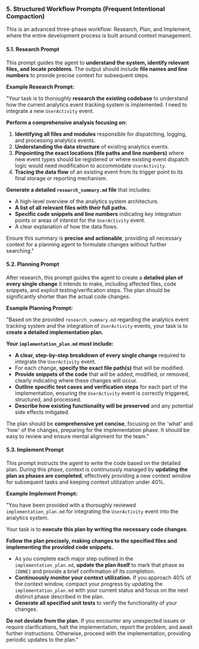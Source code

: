 ### 5. Structured Workflow Prompts (Frequent Intentional Compaction)

This is an advanced three-phase workflow: Research, Plan, and Implement, where the entire development process is built around context management.

#### 5.1. Research Prompt

This prompt guides the agent to **understand the system, identify relevant files, and locate problems**. The output should include **file names and line numbers** to provide precise context for subsequent steps.

**Example Research Prompt:**

"Your task is to thoroughly **research the existing codebase** to understand how the current analytics event tracking system is implemented. I need to integrate a new `UserActivity` event.

**Perform a comprehensive analysis focusing on:**
1.  **Identifying all files and modules** responsible for dispatching, logging, and processing analytics events.
2.  **Understanding the data structure** of existing analytics events.
3.  **Pinpointing the exact locations (file paths and line numbers)** where new event types should be registered or where existing event dispatch logic would need modification to accommodate `UserActivity`.
4.  **Tracing the data flow** of an existing event from its trigger point to its final storage or reporting mechanism.

**Generate a detailed `research_summary.md` file** that includes:
*   A high-level overview of the analytics system architecture.
*   **A list of all relevant files with their full paths.**
*   **Specific code snippets and line numbers** indicating key integration points or areas of interest for the `UserActivity` event.
*   A clear explanation of how the data flows.

Ensure this summary is **precise and actionable**, providing all necessary context for a planning agent to formulate changes without further searching."

#### 5.2. Planning Prompt

After research, this prompt guides the agent to create a **detailed plan of every single change** it intends to make, including affected files, code snippets, and explicit testing/verification steps. The plan should be significantly shorter than the actual code changes.

**Example Planning Prompt:**

"Based on the provided `research_summary.md` regarding the analytics event tracking system and the integration of `UserActivity` events, your task is to **create a detailed implementation plan.**

**Your `implementation_plan.md` must include:**
*   **A clear, step-by-step breakdown of every single change** required to integrate the `UserActivity` event.
*   For each change, **specify the exact file path(s)** that will be modified.
*   **Provide snippets of the code** that will be added, modified, or removed, clearly indicating where these changes will occur.
*   **Outline specific test cases and verification steps** for each part of the implementation, ensuring the `UserActivity` event is correctly triggered, structured, and processed.
*   **Describe how existing functionality will be preserved** and any potential side effects mitigated.

The plan should be **comprehensive yet concise**, focusing on the 'what' and 'how' of the changes, preparing for the implementation phase. It should be easy to review and ensure mental alignment for the team."

#### 5.3. Implement Prompt

This prompt instructs the agent to write the code based on the detailed plan. During this phase, context is continuously managed by **updating the plan as phases are completed**, effectively providing a new context window for subsequent tasks and keeping context utilization under 40%.

**Example Implement Prompt:**

"You have been provided with a thoroughly reviewed `implementation_plan.md` for integrating the `UserActivity` event into the analytics system.

Your task is to **execute this plan by writing the necessary code changes**.

**Follow the plan precisely, making changes to the specified files and implementing the provided code snippets.**
*   As you complete each major step outlined in the `implementation_plan.md`, **update the plan itself** to mark that phase as `[DONE]` and provide a brief confirmation of its completion.
*   **Continuously monitor your context utilization.** If you approach 40% of the context window, compact your progress by updating the `implementation_plan.md` with your current status and focus on the next distinct phase described in the plan.
*   **Generate all specified unit tests** to verify the functionality of your changes.

**Do not deviate from the plan.** If you encounter any unexpected issues or require clarifications, halt the implementation, report the problem, and await further instructions. Otherwise, proceed with the implementation, providing periodic updates to the plan."